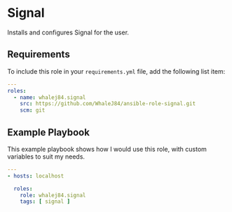 Signal
=========

Installs and configures Signal for the user.

Requirements
------------

To include this role in your `requirements.yml` file, add the following list item:

```yaml
---
roles:
  - name: whalej84.signal
    src: https://github.com/WhaleJ84/ansible-role-signal.git
    scm: git
```

Example Playbook
----------------

This example playbook shows how I would use this role, with custom variables to suit my needs.

```yaml
---
- hosts: localhost

  roles:
    role: whalej84.signal
    tags: [ signal ]
```


